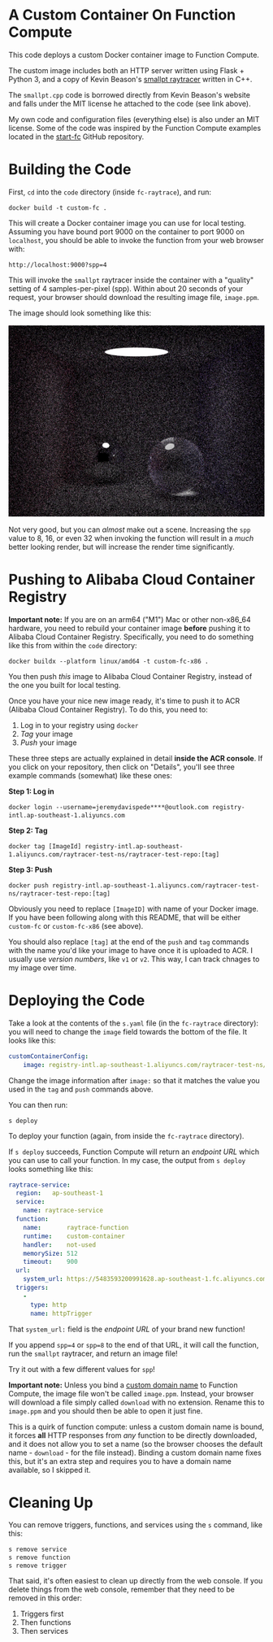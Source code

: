 # A Custom Container On Function Compute

This code deploys a custom Docker container image to Function Compute. 

The custom image includes both an HTTP server written using Flask + Python 3, and a copy of Kevin Beason's [smallpt raytracer](https://www.kevinbeason.com/smallpt/) written in C++. 

The `smallpt.cpp` code is borrowed directly from Kevin Beason's website and falls under the MIT license he attached to the code (see link above).

My own code and configuration files (everything else) is also under an MIT license. Some of the code was inspired by the Function Compute examples located in the [start-fc](https://github.com/devsapp/start-fc) GitHub repository.

# Building the Code

First, `cd` into the `code` directory (inside `fc-raytrace`), and run:

```
docker build -t custom-fc .
```

This will create a Docker container image you can use for local testing. Assuming you have bound port 9000 on the container to port 9000 on `localhost`, you should be able to invoke the function from your web browser 
with:

```
http://localhost:9000?spp=4
```

This will invoke the `smallpt` raytracer inside the container with a "quality" setting of 4 samples-per-pixel (spp). Within about 20 seconds of your request, your browser should download the resulting image file, `image.ppm`. 

The image should look something like this:

![Raytraced Image](image.png)

Not very good, but you can *almost* make out a scene. Increasing the `spp` value to 8, 16, or even 32 when invoking the function will result in a *much* better looking render, but will increase the render time significantly.

# Pushing to Alibaba Cloud Container Registry

**Important note:** If you are on an arm64 ("M1") Mac or other non-x86_64 hardware, you need to rebuild your container image **before** pushing it to Alibaba Cloud Container Registry. Specifically, you need to do something like this from within the `code` directory:

```
docker buildx --platform linux/amd64 -t custom-fc-x86 .
```

You then push *this* image to Alibaba Cloud Container Registry, instead of the one you built for local testing. 

Once you have your nice new image ready, it's time to push it to ACR (Alibaba Cloud Container Registry). To do this, you need to:

1. Log in to your registry using `docker`
2. *Tag* your image
3. *Push* your image

These three steps are actually explained in detail **inside the ACR console**. If you click on your repository, then click on "Details", you'll see three example commands (somewhat) like these ones:

**Step 1: Log in**
```
docker login --username=jeremydavispede****@outlook.com registry-intl.ap-southeast-1.aliyuncs.com
```

**Step 2: Tag**
```
docker tag [ImageId] registry-intl.ap-southeast-1.aliyuncs.com/raytracer-test-ns/raytracer-test-repo:[tag]
```

**Step 3: Push**

```
docker push registry-intl.ap-southeast-1.aliyuncs.com/raytracer-test-ns/raytracer-test-repo:[tag]
```

Obviously you need to replace `[ImageID]` with name of your Docker image. If you have been following along with this README, that will be either `custom-fc` or `custom-fc-x86` (see above).

You should also replace `[tag]` at the end of the `push` and `tag` commands with the name you'd like your image to have once it is uploaded to ACR. I usually use *version numbers*, like `v1` or `v2`. This way, I can track chnages to my image over time.

# Deploying the Code

Take a look at the contents of the `s.yaml` file (in the `fc-raytrace` directory): you will need to change the `image` field towards the bottom of the file. It looks like this:

```yaml
customContainerConfig:
    image: registry-intl.ap-southeast-1.aliyuncs.com/raytracer-test-ns/raytracer-test-repo:v1 # Replace this with the path to YOUR container registry + image 
```

Change the image information after `image:` so that it matches the value you used in the `tag` and `push` commands above. 

You can then run:

```
s deploy
```

To deploy your function (again, from inside the `fc-raytrace` directory).

If `s deploy` succeeds, Function Compute will return an *endpoint URL* which you can use to call your function. In my case, the output from `s deploy` looks something like this:

```yaml
raytrace-service: 
  region:   ap-southeast-1
  service: 
    name: raytrace-service
  function: 
    name:       raytrace-function
    runtime:    custom-container
    handler:    not-used
    memorySize: 512
    timeout:    900
  url: 
    system_url: https://5483593200991628.ap-southeast-1.fc.aliyuncs.com/2016-08-15/proxy/raytrace-service/raytrace-function/
  triggers: 
    - 
      type: http
      name: httpTrigger

```

That `system_url:` field is the *endpoint URL* of your brand new function! 

If you append `spp=4` or `spp=8` to the end of that URL, it will call the function, run the `smallpt` raytracer, and return an image file!

Try it out with a few different values for `spp`! 

**Important note:** Unless you bind a [custom domain name](https://www.alibabacloud.com/help/doc-detail/90763.htm) to Function Compute, the image file won't be called `image.ppm`. Instead, your browser will download a file simply called `download` with no extension. Rename this to `image.ppm` and you should then be able to open it just fine.

This is a quirk of function compute: unless a custom domain name is bound, it forces **all** HTTP responses from *any* function to be directly downloaded, and it does not allow you to set a name (so the browser chooses the default name - `download` - for the file instead). Binding a custom domain name fixes this, but it's an extra step and requires you to have a domain name available, so I skipped it. 

# Cleaning Up

You can remove triggers, functions, and services using the `s` command, like this:

```
s remove service
s remove function
s remove trigger
```

That said, it's often easiest to clean up directly from the web console. If you delete things from the web console, remember that they need to be removed in this order:

1. Triggers first
2. Then functions
3. Then services